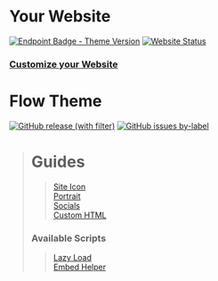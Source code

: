 # Your Website

[![Endpoint Badge - Theme Version](https://img.shields.io/endpoint?url=https%3A%2F%2FUSER-WEBSITE-HERE%2Fmetadata%2Fversion.json&style=for-the-badge&logo=ruby)](https://github.com/USER/USER.github.io/blob/main/Gemfile#L4C1-L4C1)
[![Website Status](https://img.shields.io/website?up_message=ONLINE&up_color=green&down_message=OFFLINE&down_color=red&url=https%3A%2F%2FUSER.github.io&style=for-the-badge&label=status)](https://USER.github.io)

### [Customize your Website](./_config.yml)

# Flow Theme

[![GitHub release (with filter)](https://img.shields.io/github/v/release/benjammin4dayz/jekyll-themes?sort=semver&filter=flow*&style=for-the-badge&logo=ruby&label=Latest%20Version&link=https%3A%2F%2Fgithub.com%2Fbenjammin4dayz%2Fjekyll-themes%2Freleases%3Fq%3DFlow%26expanded%3Dtrue)](https://github.com/benjammin4dayz/jekyll-themes/releases?q=Flow&expanded=true)
[![GitHub issues by-label](https://img.shields.io/github/issues/benjammin4dayz/jekyll-themes/flow-theme?style=for-the-badge&logo=github&label=Issues&link=https%3A%2F%2Fgithub.com%2Fbenjammin4dayz%2Fjekyll-themes%2Fissues)](https://github.com/benjammin4dayz/jekyll-themes/issues)

> # Guides
>
> > [Site Icon](https://github.com/benjammin4dayz/jekyll-themes/tree/flow-src#add-site-icon-favicon)\
> > [Portrait](https://github.com/benjammin4dayz/jekyll-themes/tree/flow-src#add-portrait)\
> > [Socials](https://github.com/benjammin4dayz/jekyll-themes/tree/flow-src#add-social-links)\
> > [Custom HTML](https://github.com/benjammin4dayz/jekyll-themes/tree/flow-src#add-new-articles)
>
> ### Available Scripts
>
> > [Lazy Load](https://github.com/benjammin4dayz/jekyll-themes/tree/flow-src#basic-lazy-load)\
> > [Embed Helper](https://github.com/benjammin4dayz/jekyll-themes/tree/flow-src#embed-helper)
